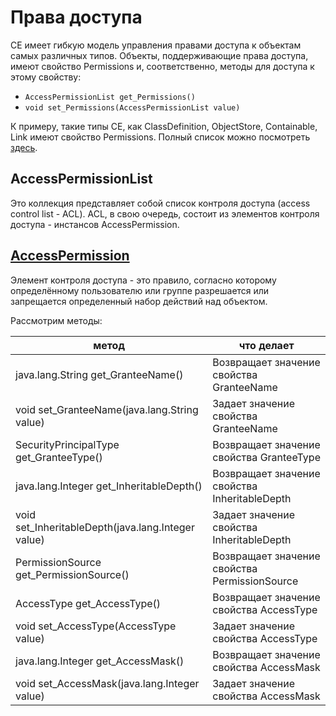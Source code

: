 # Права доступа

CE имеет гибкую модель управления правами доступа к объектам самых различных типов. Объекты, поддерживающие права доступа, имеют свойство Permissions и, соответственно, методы для доступа к этому свойству:

* `AccessPermissionList get_Permissions()`
* `void set_Permissions(AccessPermissionList value)`

К примеру, такие типы CE, как ClassDefinition, ObjectStore, Containable, Link имеют свойство Permissions. Полный список можно посмотреть [здесь](https://www.ibm.com/support/knowledgecenter/en/SSNW2F_5.1.0/com.ibm.p8.ce.dev.java.doc/com/filenet/api/collection/class-use/AccessPermissionList.html).

## AccessPermissionList

Это коллекция представляет собой список контроля доступа (access control list - ACL). ACL, в свою очередь, состоит из элементов контроля доступа - инстансов AccessPermission.

## [AccessPermission](https://www.ibm.com/support/knowledgecenter/en/SSNW2F_4.5.1/com.ibm.p8.doc/developer_help/content_engine_api/javadocs/com/filenet/api/security/AccessPermission.html)

Элемент контроля доступа - это правило, согласно которому определённому пользователю или группе разрешается или запрещается определенный набор действий над объектом.

Рассмотрим методы:

**метод** | **что делает**
------------ | -------------
java.lang.String get_GranteeName() | Возвращает значение свойства GranteeName
void set_GranteeName(java.lang.String value) |Задает значение свойства GranteeName
SecurityPrincipalType get_GranteeType() |Возвращает значение свойства GranteeType
java.lang.Integer get_InheritableDepth() |Возвращает значение свойства InheritableDepth
void set_InheritableDepth(java.lang.Integer value) |Задает значение свойства InheritableDepth
PermissionSource get_PermissionSource() |Возвращает значение свойства PermissionSource
AccessType get_AccessType() |Возвращает значение свойства AccessType
void set_AccessType(AccessType value) |Задает значение свойства AccessType
java.lang.Integer get_AccessMask() |Возвращает значение свойства AccessMask
void set_AccessMask(java.lang.Integer value) |Задает значение свойства AccessMask

